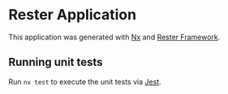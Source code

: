 # Rester Application

This application was generated with [Nx](https://nx.dev) and [Rester Framework](https://github.com/devindon/rester).

## Running unit tests

Run `nx test` to execute the unit tests via [Jest](https://jestjs.io).
